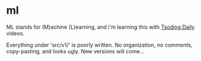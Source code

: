 # ml
ML stands for (M)achine (L)earning, and i'm learning this with [Tsoding Daily](https://www.youtube.com/@TsodingDaily) videos.

Everything under 'src/v1/' is poorly written. No organization, no comments, copy-pasting, and looks ugly. 
New versions will come...
